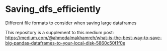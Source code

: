 # Saving_dfs_efficiently
Different file formats to consider when saving large dataframes

This repository is a supplement to this medium post:
https://medium.com/@ahmedalmakhamreh/what-is-the-best-way-to-save-big-pandas-dataframes-to-your-local-disk-5860c50f1f0e
